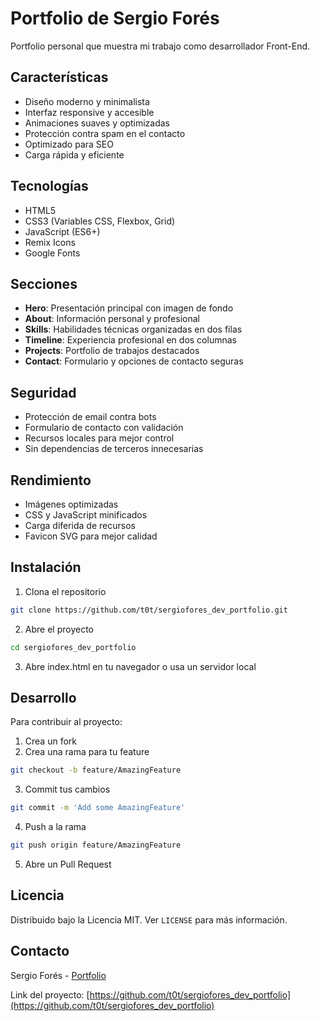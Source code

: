 # Portfolio de Sergio Forés

Portfolio personal que muestra mi trabajo como desarrollador Front-End.

## Características

- Diseño moderno y minimalista
- Interfaz responsive y accesible
- Animaciones suaves y optimizadas
- Protección contra spam en el contacto
- Optimizado para SEO
- Carga rápida y eficiente

## Tecnologías

- HTML5
- CSS3 (Variables CSS, Flexbox, Grid)
- JavaScript (ES6+)
- Remix Icons
- Google Fonts

## Secciones

- **Hero**: Presentación principal con imagen de fondo
- **About**: Información personal y profesional
- **Skills**: Habilidades técnicas organizadas en dos filas
- **Timeline**: Experiencia profesional en dos columnas
- **Projects**: Portfolio de trabajos destacados
- **Contact**: Formulario y opciones de contacto seguras

## Seguridad

- Protección de email contra bots
- Formulario de contacto con validación
- Recursos locales para mejor control
- Sin dependencias de terceros innecesarias

## Rendimiento

- Imágenes optimizadas
- CSS y JavaScript minificados
- Carga diferida de recursos
- Favicon SVG para mejor calidad

## Instalación

1. Clona el repositorio
```bash
git clone https://github.com/t0t/sergiofores_dev_portfolio.git
```

2. Abre el proyecto
```bash
cd sergiofores_dev_portfolio
```

3. Abre index.html en tu navegador o usa un servidor local

## Desarrollo

Para contribuir al proyecto:

1. Crea un fork
2. Crea una rama para tu feature
```bash
git checkout -b feature/AmazingFeature
```
3. Commit tus cambios
```bash
git commit -m 'Add some AmazingFeature'
```
4. Push a la rama
```bash
git push origin feature/AmazingFeature
```
5. Abre un Pull Request

## Licencia

Distribuido bajo la Licencia MIT. Ver `LICENSE` para más información.

## Contacto

Sergio Forés - [Portfolio](https://sergiofores.dev)

Link del proyecto: [https://github.com/t0t/sergiofores_dev_portfolio](https://github.com/t0t/sergiofores_dev_portfolio)
